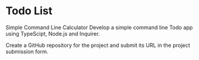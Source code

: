 # Todo List
Simple Command Line Calculator
Develop a simple command line Todo app using TypeScipt, Node.js and Inquirer.

Create a GitHub repository for the project and submit its URL in the project submission form.
